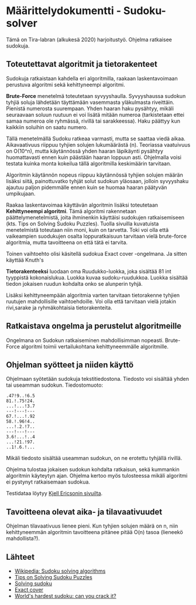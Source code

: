 # Määrittelydokumentti - Sudoku-solver

Tämä on Tira-labran (alkukesä 2020) harjoitustyö. Ohjelma ratkaisee sudokuja.

## Toteutettavat algoritmit ja tietorakenteet

Sudokuja ratkaistaan kahdella eri algoritmilla, raakaan laskentavoimaan perustuva algoritmi sekä kehittyneempi algoritmi.

**Brute-Force** menetelmä toteutetaan syvyyshaulla. Syvyyshaussa sudokun tyhjiä soluja lähdetään täyttämään vasemmasta yläkulmasta riveittäin. Pienistä numerosta suurempaan. Yhden haaran haku pysähtyy, mikäli seuraavaan soluun ruutuun ei voi lisätä mitään numeroa (tarkistetaan ettei samaa numeroa ole ryhmässä, rivillä tai sarakkeessa). Haku päättyy kun kaikkiin soluihin on saatu numero.

Tällä menetelmällä Sudoku ratkeaa varmasti, mutta se saattaa viedä aikaa. Aikavaativuus riippuu tyhjien solujen lukumäärästä (n). Teoriassa vaatuivuus on O(10^n), mutta käytännössä yhden haaran läpikäynti pysähtyy huomattavasti ennen kuin päästään haaran loppuun asti. Ohjelmalla voisi testata kuinka monta kokeilua tällä algoritmilla keskimäärin tarvitaan. 

Algoritmin käytännön nopeus riippuu käytännössä tyhjien solujen määrän lisäksi siitä, painottuvatko tyhjät solut sudokun yläosaan, jolloin syvyyshaku ajautuu paljon pidemmälle ennen kuin se huomaa haaran päätyvän umpikujaan.

Raakaa laskentavoimaa käyttävän algoritmin lisäksi toteutetaan **Kehittyneempi algoritmi**. Tämä algoritmi rakennetaan päättelymenetelmistä, joita ihminenkin käyttäisi sudokujen ratkaisemiseen (kts. Tips on Solving Sudoku Puzzles). Tuolla sivuilla kuvatuista menetelmistä toteutaan niin moni, kuin on tarvetta. Toki voi olla että vaikeampien suodukujen osalta loppuratkaisuun tarvitaan vielä brute-force algoritmia, mutta tavoitteena on että tätä ei tarvita. 

Toinen vaihtoehto olisi käsitellä sudokua Exact cover -ongelmana. Ja sitten käyttää Knuth's

**Tietorakenteeksi** luodaan oma Ruudukko-luokka, joka sisältää 81 int tyyppistä kokonaislukua. Luokka kuvaa sudoku-ruudukkoa. Luokka sisältää tiedon jokaisen ruudun kohdalta onko se alunperin tyhjä. 

Lisäksi kehittyneempään algoritmia varten tarvitaan tietorakenne tyhjien ruutujen mahdollisille vaihtoehdoille. Voi olla että tarvitaan vielä jotakin rivi,sarake ja ryhmäkohtaisia tietorakenteita.

## Ratkaistava ongelma ja perustelut algoritmeille
Ongelmana on Sudokun ratkaiseminen mahdollisimman nopeasti. Brute-Force algoritmi toimii vertailukohtana kehittyneemmälle algoritmille. 

## Ohjelman syötteet ja niiden käyttö
Ohjelmaan syötetään sudokuja tekstitiedostona. Tiedosto voi sisältää yhden tai useamman sudokun. Tiedostomuoto:

    .47!9..!6.5
    81.!.75!24.
    ...!...!3.7
    ---!---!---
    67.!...!.92
    58.!.96!4..
    ...!.2.!7..
    ---!---!---
    3.6!...!..4
    ...!21.!97.
    ..1!.6.!...

Mikäli tiedosto sisältää useamman sudokun, on ne erotettu tyhjällä rivillä.

Ohjelma tulostaa jokaisen sudokun kohdalta ratkaisun, sekä kummankin algoritmin käyteytyn ajan. Ohjelma kertoo myös tulosteessa mikäli algoritmi ei pystynyt ratkaisemaan sudokua.

Testidataa löytyy [Kjell Ericsonin sivuilta](https://kjell.haxx.se/sudoku/).

## Tavoitteena olevat aika- ja tilavaativuudet
Ohjelman tilavaativuus lienee pieni. Kun tyhjien solujen määrä on n, niin kehittyneemmän algoritmin tavoitteena pitänee pitää O(n) tasoa (lieneekö mahdollista?).

## Lähteet
* [Wikipedia: Sudoku solving algorithms](https://en.wikipedia.org/wiki/Sudoku_solving_algorithms)
* [Tips on Solving Sudoku Puzzles](https://www.kristanix.com/sudokuepic/sudoku-solving-techniques.php)
* [Solving sudoku](http://www.angusj.com/sudoku/hints.php)
* [Exact cover](https://en.wikipedia.org/wiki/Exact_cover)
* [World's hardest sudoku: can you crack it?](https://www.telegraph.co.uk/news/science/science-news/9359579/Worlds-hardest-sudoku-can-you-crack-it.html)
